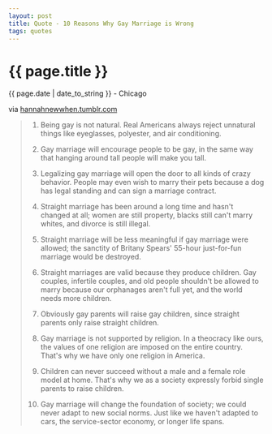 ```yaml
---
layout: post
title: Quote - 10 Reasons Why Gay Marriage is Wrong
tags: quotes
---
```


{{ page.title }}
================

<p class="meta">{{ page.date | date_to_string }} - Chicago</p>

via <a href="http://hannahnewwhen.tumblr.com/post/1205235533/because-if-i-reblog-a-photo-the-caption-doesnt-appear">hannahnewwhen.tumblr.com</a>

> 01) Being gay is not natural. Real Americans always reject unnatural things like eyeglasses, polyester, and air conditioning.
>
> 02) Gay marriage will encourage people to be gay, in the same way that hanging around tall people will make you tall.
>
> 03) Legalizing gay marriage will open the door to all kinds of crazy behavior. People may even wish to marry their pets because a dog has legal standing and can sign a marriage contract.
>
> 04) Straight marriage has been around a long time and hasn't changed at all; women are still property, blacks still can't marry whites, and divorce is still illegal.
>
> 05) Straight marriage will be less meaningful if gay marriage were allowed; the sanctity of Britany Spears' 55-hour just-for-fun marriage would be destroyed.
>
> 06) Straight marriages are valid because they produce children. Gay couples, infertile couples, and old people shouldn't be allowed to marry because our orphanages aren't full yet, and the world needs more children.
>
> 07) Obviously gay parents will raise gay children, since straight parents only raise straight children.
>
> 08) Gay marriage is not supported by religion. In a theocracy like ours, the values of one religion are imposed on the entire country. That's why we have only one religion in America.
>
> 09) Children can never succeed without a male and a female role model at home. That's why we as a society expressly forbid single parents to raise children.
>
> 10) Gay marriage will change the foundation of society; we could never adapt to new social norms. Just like we haven't adapted to cars, the service-sector economy, or longer life spans.
